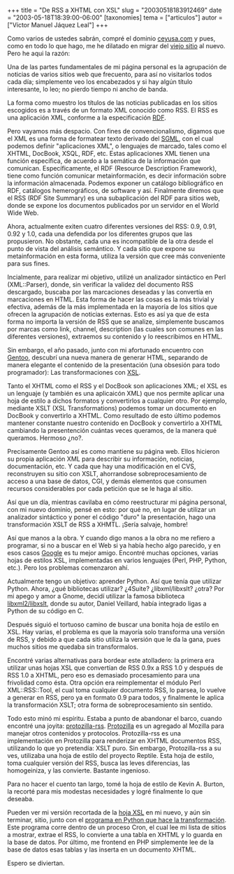 +++
title = "De RSS a XHTML con XSL"
slug = "20030518183912469"
date = "2003-05-18T18:39:00-06:00"
[taxonomies]
tema = ["articulos"]
autor = ["Víctor Manuel Jáquez Leal"]
+++

Como varios de ustedes sabrán, compré el dominio
[ceyusa.com](http://www.ceyusa.com) y pues, como en todo lo que hago, me
he dilatado en migrar del [viejo sitio](http://red.coral.com.mx) al
nuevo. Pero he aqui la razón:

Una de las partes fundamentales de mi página personal es la agrupación
de noticias de varios sitios web que frecuento, para así no visitarlos
todos cada día; simplemente veo los encabezados y si hay algún título
interesante, lo leo; no pierdo tiempo ni ancho de banda.

<!-- more -->
La forma como muestro los títulos de las noticias publicadas en los
sitios escogidos es a través de un formato XML conocido como RSS. El RSS
es una aplicación XML, conforme a la especificación
[RDF](http://www.w3.org/TR/REC-rdf-syntax/).

Pero vayamos más despacio. Con fines de convencionalismo, digamos que el
XML es una forma de formatear texto derivado del
[SGML](http://www.iso.org/iso/en/CatalogueDetailPage.CatalogueDetail?CSNUMBER=16387),
con el cual podemos definir "aplicaciones XML", o lenguajes de marcado,
tales como el XHTML, DocBook, XSQL, RDF, etc. Estas aplicaciones XML
tienen una función específica, de acuerdo a la semática de la
información que comunican. Específicamente, el RDF (Resource Description
Framework), tiene como función comunicar metainformación, es decir
información sobre la información almacenada. Podemos exponer un catálogo
bibliográfico en RDF, catálogos hemerográficos, de software y así.
Finalmente diremos que el RSS (RDF Site Summary) es una subaplicación
del RDF para sitios web, donde se expone los documentos publicados por
un servidor en el World Wide Web.

Ahora, actualmente exiten cuatro diferentes versiones del RSS: 0.9,
0.91, 0.92 y 1.0, cada una defendida por los diferentes grupos que las
propusieron. No obstante, cada una es incompatible de la otra desde el
punto de vista del análisis semántico. Y cada sitio que expone su
metainformación en esta forma, utiliza la versión que cree más
conveniente para sus fines.

Incialmente, para realizar mi objetivo, utilizé un analizador sintáctico
en Perl (XML::Parser), donde, sin verificar la validez del documento RSS
descargado, buscaba por las marcaciones deseadas y las convertía en
marcaciones en HTML. Esta forma de hacer las cosas es la más trivial y
efectiva, además de la más implementada en la mayoría de los sitios que
ofrecen la agrupación de noticias externas. Esto es así ya que de esta
forma no importa la versión de RSS que se analize, simplemente buscamos
por marcas como link, channel, description (las cuales son comunes en
las diferentes versiones), extraemos su contenido y lo reescribimos en
HTML.

Sin embargo, el año pasado, junto con mi afortunado encuentro con
[Gentoo](http://www.gentoo.org), descubrí una nueva manera de generar
HTML, separando de manera elegante el contenido de la presentación (una
obsesión para todo programador): Las transformaciones con
[XSL](http://www.w3.org/Style/XSL/).

Tanto el XHTML como el RSS y el DocBook son aplicaciones XML; el XSL es
un lenguaje (y también es una aplicaicón XML) que nos permite aplicar
una hoja de estilo a dichos formatos y convertirlos a cualquier otro.
Por ejemplo, mediante XSLT (XSL Transformations) podemos tomar un
documento en DocBook y convertirlo a XHTML. Como resultado de esto
último podemos mantener constante nuestro contenido en DocBook y
convertirlo a XHTML cambiando la presentención cuántas veces queramos,
de la manera qué queramos. Hermoso ¿no?.

Precisamente Gentoo así es como mantiene su página web. Ellos hicieron
su propia aplicación XML para describir su información, noticias,
documentación, etc. Y cada que hay una modificación en el CVS,
reconstruyen su sitio con XSLT, ahorrandose sobreprocesamiento de acceso
a una base de datos, CGI, y demás elementos que consumen recursos
considerables por cada petición que se le haga al sitio.

Así que un día, mientras cavilaba en cómo reestructurar mi página
personal, con mi nuevo dominio, pensé en esto: por qué no, en lugar de
utilizar un analizador sintáctico y poner el código "duro" la
presentación, hago una transformación XSLT de RSS a XHMTL. ¡Sería
salvaje, hombre!

Así que manos a la obra. Y cuando digo manos a la obra no me refiero a
programar, si no a buscar en el Web si ya había hecho algo parecido, y
en esos casos [Google](http://www.google.com) es tu mejor amigo.
Encontré muchas opciones, varias hojas de estilos XSL, implementadas en
varios lenguajes (Perl, PHP, Python, etc.). Pero los problemas
comenzaron ahí.

Actualmente tengo un objetivo: aprender Python. Así que tenía que
utilizar Python. Ahora, ¿qué bibliotecas utilizar? ¿4Suite?
¿libxml/libxslt? ¿otra? Por mi apego y amor a Gnome, decidí utilizar la
famosa biblioteca [libxml2/libxslt](http://xmlsoft.org), donde su autor,
Daniel Veillard, había integrado ligas a Python de su código en C.

Después siguió el tortuoso camino de buscar una bonita hoja de estilo en
XSL. Hay varias, el problema es que la mayoría solo transforma una
versión de RSS, y debido a que cada sitio utiliza la versión que le da
la gana, pues muchos sitios me quedaba sin transformalos.

Encontré varias alternativas para bordear este atolladero: la primera
era utilizar unas hojas XSL que convertían de RSS 0.9x a RSS 1.0 y
después de RSS 1.0 a XHTML, pero eso es demasiado procesamiento para una
frivolidad como ésta. Otra opción era reimplementar el módulo Perl
XML::RSS::Tool, el cual toma cualquier documento RSS, lo parsea, lo
vuelve a generar en RSS, pero ya en formato 0.9 para todos, y finalmente
le aplica la transformación XSLT; otra forma de sobreprocesamiento sin
sentido.

Todo esto minó mi espíritu. Estaba a punto de abandonar el barco, cuando
encontré una joyita:
[protozilla-rss](http://www.peerfear.org/rss/permalink/1026623588.shtml).
[Protozilla](http://protozilla.mozdev.org/) es un agregado al Mozilla
para manejar otros contenidos y protocolos. Protozilla-rss es una
implementación en Protozilla para renderizar en XHTML documentos RSS,
utilizando lo que yo pretendía: XSLT puro. Sin embargo, Protozilla-rss a
su ves, utilizaba una hoja de estilo del proyecto Reptile. Esta hoja de
estilo, toma cualquier versión del RSS, busca las leves diferencias, las
homogeiniza, y las convierte. Bastante ingenioso.

Para no hacer el cuento tan largo, tomé la hoja de estilo de Kevin A.
Burton, la recorté para mis modestas necesidades y logré finalmente lo
que deseaba.

Pueden ver mi versión recortada de la [hoja
XSL](http://www.ceyusa.com/scripts/rss2html.xsl) en mi nuevo, y aún sin
terminar, sitio, junto con el [programa en Python que hace la
transformación](http://www.ceyusa.com/scripts/fetchnews.py.txt). Este
programa corre dentro de un proceso Cron, el cual lee mi lista de sitios
a mostrar, extrae el RSS, lo convierte a una tabla en XHTML y lo guarda
en la base de datos. Por último, me frontend en PHP simplemente lee de
la base de datos esas tablas y las inserta en un documento XHTML.

Espero se diviertan.
